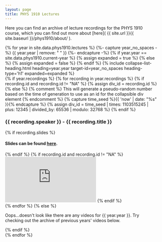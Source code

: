 ```yaml
---
layout: page
title: PHYS 1910 Lectures
---
```


Here you can find an archive of lecture recordings for the PHYS 1910 course, which you can find out more about [here]( {{ site.url }}{{ site.baseurl }}/phys1910/about/ ).

<div class="lectures-years" id="lectures-years">
    {% for year in site.data.phys1910.lectures %}
    {%- capture year_no_spaces -%}
        {{ year.year | remove: " " }}
    {%- endcapture -%}
    {% if year.year == site.data.phys1910.current-year %}
        {% assign expanded = true %}
    {% else %} 
        {% assign expanded = false %}
    {% endif %}
    {% include collapse-list-heading.html
       heading=year.year
       target-id=year_no_spaces
       heading-type='h1'
       expanded=expanded
    %}
    <div class="recordings collapse {% if year.year == site.data.phys1910.current-year %} show {% endif %}" id="{{ year_no_spaces }}" aria-labelledby="{{ year_no_spaces }}" data-parent="#lectures-years">
        {% if year.recordings %}
        {% for recording in year.recordings %}
            {% if recording.id and recording.id != "NA" %}
                {% assign div_id = recording.id %}
            {% else %}
                {% comment %} This will generate a pseudo-random number based on the time of generation to use as an id for the collapsible div element {% endcomment %}
                {% capture time_seed %}{{ 'now' | date: "%s" }}{% endcapture %}
                {% assign div_id = time_seed | times: 1103515245 | plus: 12345 | divided_by: 65536 | modulo: 32768 %}
            {% endif %}
            <div class="collapse-list-heading collapsed" data-toggle="collapse" data-target="#{{ div_id }}" aria-expanded="false" aria-controls="{{ div_id }}">
                <h3>
                    <a class="recording-info"> 
                        {{ recording.speaker }} - {{ recording.title }} 
                    </a>
                </h3>
            </div>
            <div class="recording-container collapse" id="{{ div_id }}" aria-labelledby="{{ div_id }}">
                {% if recording.slides %}
                <h4>
                    Slides can be found <a href="{{ recording.slides }}">here</a>.
                </h4>
                {% endif %}
                {% if recording.id and recording.id != "NA" %}
                <iframe class="recording-video" src="https://uva.hosted.panopto.com/Panopto/Pages/Embed.aspx?id={{ div_id }}&v=1" frameborder="0" allowfullscreen allow="autoplay">
                </iframe>
                {% endif %}
            </div>
        {% endfor %}
        {% else %}
            <p> Oops...doesn't look like there are any videos for {{ year.year }}. Try checking out the archive of previous years' videos below. </p>
        {% endif %}
    </div>
    {% endfor %}
</div>